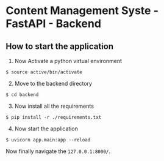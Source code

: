 # Content Management Syste - FastAPI - Backend

## How to start the application

1. Now Activate a python virtual environment
```
$ source active/bin/activate
```

2. Move to the backend directory
```
$ cd backend
```

3. Now install all the requirements
```
$ pip install -r ./requirements.txt
```

4. Now start the application
```
$ uvicorn app.main:app --reload
```

Now finally navigate the ```127.0.0.1:8000/```.

